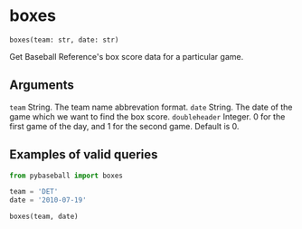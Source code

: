 # boxes

`boxes(team: str, date: str)`

Get Baseball Reference's box score data for a particular game.

## Arguments
`team` String. The team name abbrevation format.
`date` String. The date of the game which we want to find the box score.
`doubleheader` Integer. 0 for the first game of the day, and 1 for the second game. Default is 0.

## Examples of valid queries

```python
from pybaseball import boxes

team = 'DET'
date = '2010-07-19'

boxes(team, date)

```

